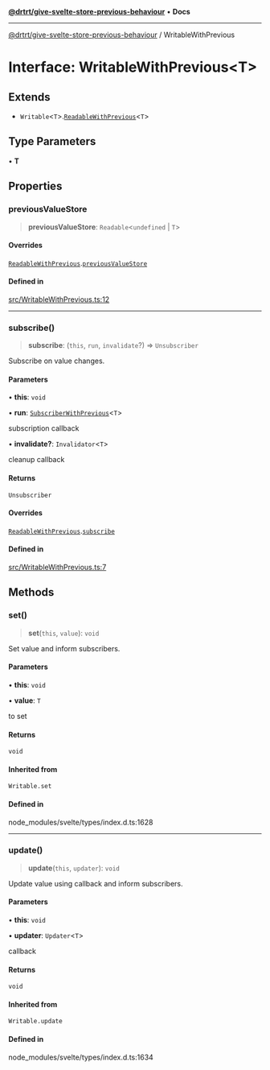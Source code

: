 [**@drtrt/give-svelte-store-previous-behaviour**](../README.md) • **Docs**

***

[@drtrt/give-svelte-store-previous-behaviour](../README.md) / WritableWithPrevious

# Interface: WritableWithPrevious\<T\>

## Extends

- `Writable`\<`T`\>.[`ReadableWithPrevious`](ReadableWithPrevious.md)\<`T`\>

## Type Parameters

• **T**

## Properties

### previousValueStore

> **previousValueStore**: `Readable`\<`undefined` \| `T`\>

#### Overrides

[`ReadableWithPrevious`](ReadableWithPrevious.md).[`previousValueStore`](ReadableWithPrevious.md#previousvaluestore)

#### Defined in

[src/WritableWithPrevious.ts:12](https://github.com/drtrt-org/give-svelte-store-previous-behaviour/blob/ce8fffa2f41148829af1b11f1805e1bfeae3ded0/src/WritableWithPrevious.ts#L12)

***

### subscribe()

> **subscribe**: (`this`, `run`, `invalidate`?) => `Unsubscriber`

Subscribe on value changes.

#### Parameters

• **this**: `void`

• **run**: [`SubscriberWithPrevious`](../type-aliases/SubscriberWithPrevious.md)\<`T`\>

subscription callback

• **invalidate?**: `Invalidator`\<`T`\>

cleanup callback

#### Returns

`Unsubscriber`

#### Overrides

[`ReadableWithPrevious`](ReadableWithPrevious.md).[`subscribe`](ReadableWithPrevious.md#subscribe)

#### Defined in

[src/WritableWithPrevious.ts:7](https://github.com/drtrt-org/give-svelte-store-previous-behaviour/blob/ce8fffa2f41148829af1b11f1805e1bfeae3ded0/src/WritableWithPrevious.ts#L7)

## Methods

### set()

> **set**(`this`, `value`): `void`

Set value and inform subscribers.

#### Parameters

• **this**: `void`

• **value**: `T`

to set

#### Returns

`void`

#### Inherited from

`Writable.set`

#### Defined in

node\_modules/svelte/types/index.d.ts:1628

***

### update()

> **update**(`this`, `updater`): `void`

Update value using callback and inform subscribers.

#### Parameters

• **this**: `void`

• **updater**: `Updater`\<`T`\>

callback

#### Returns

`void`

#### Inherited from

`Writable.update`

#### Defined in

node\_modules/svelte/types/index.d.ts:1634
